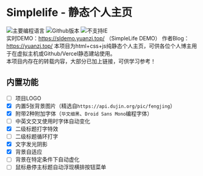 # Simplelife - 静态个人主页
![主要编程语言](http://img.shields.io/static/v1?label=Language&message=html&color=blue)
![Github版本](https://badge.fury.io/gh/yzl3014%2FSimplelife.svg)
![不支持IE](http://img.shields.io/static/v1?label=IE&message=Unsupported&color=red)<br>
实时DEMO：https://sldemo.yuanzj.top/ （SimpleLife DEMO）
作者Blog：https://yuanzj.top/
本项目为html+css+js纯静态个人主页，可供各位个人博主用于在虚拟主机或Github/Vercel静态建站使用。<br>
本项目内存在的转载内容，大部分已加上链接，可供学习参考！
## 内置功能
- [ ] 项目LOGO
- [x] 内置5张背景图片（精选自`https://api.dujin.org/pic/fengjing`）
- [x] 附带2种附加字体（`华文细黑`、`Droid Sans Mono`编程字体）
- [ ] 中英文交叉使用时字体自动变化
- [x] 二级标题打字特效
- [ ] 二级标题循环打字
- [x] 文字发光阴影
- [x] 背景自适应
- [ ] 背景在特定条件下自动虚化
- [ ] 鼠标悬停主标题自动浮现横排按钮菜单
